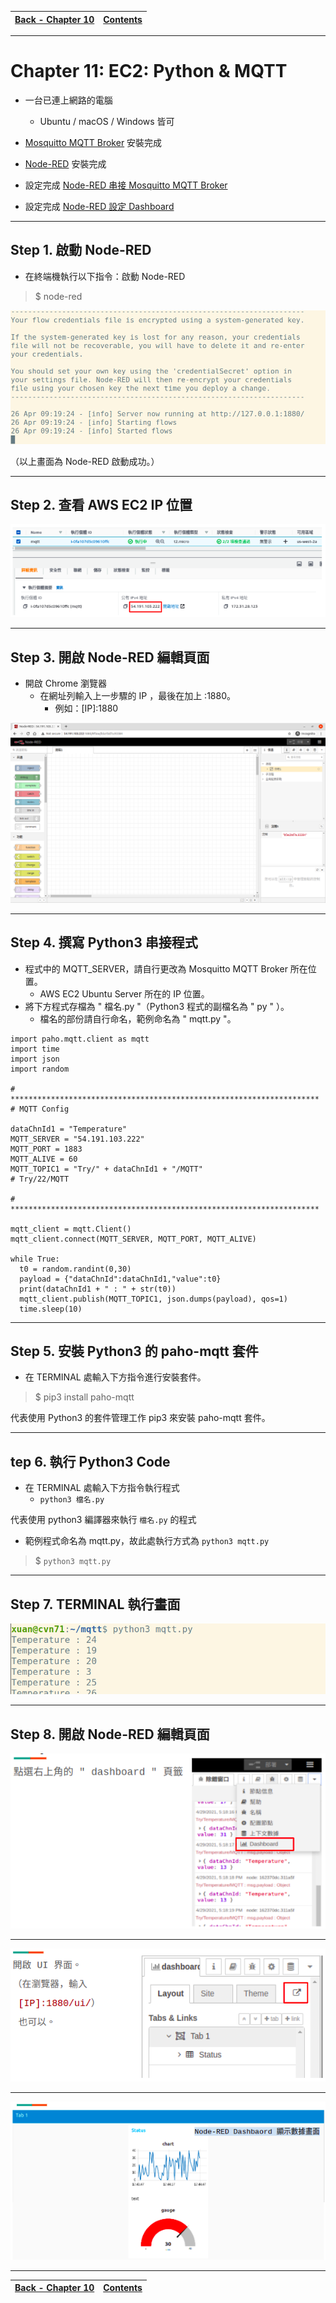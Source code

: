 |[Back - Chapter 10](https://github.com/xuan103/MQTT/blob/main/document/AWS:%20EC2_Node-RED_MQTT.md)|[Contents](https://github.com/xuan103/MQTT/blob/main/README.md)| 
---| ---|

---

# Chapter 11: EC2: Python & MQTT

- 一台已連上網路的電腦
    - Ubuntu / macOS / Windows 皆可
- [Mosquitto MQTT Broker](https://github.com/xuan103/MQTT/blob/main/document/AWS:%20EC2_Install_MQTT.md) 安裝完成
- [Node-RED](https://github.com/xuan103/MQTT/blob/main/document/AWS:%20EC2_Install_Node-RED.md) 安裝完成

- 設定完成 [Node-RED 串接 Mosquitto MQTT Broker](https://github.com/xuan103/MQTT/blob/main/document/AWS:%20EC2_Node-RED_MQTT.md)

- 設定完成 [Node-RED 設定 Dashboard](https://github.com/xuan103/MQTT/blob/main/document/AWS:%20EC2_Node-RED_Dashboard.md)

---
## Step 1. 啟動 Node-RED

- 在終端機執行以下指令：啟動 Node-RED

>$ node-red

![nr1_node_red_ok](https://github.com/xuan103/MQTT/blob/main/document/png/nr1_node_red_ok.png)

（以上畫面為 Node-RED 啟動成功。）

---

## Step 2. 查看 AWS EC2 IP 位置

![mq3-2_ipv4](https://github.com/xuan103/MQTT/blob/main/document/png/mq3-2_ipv4.png)

---

## Step 3. 開啟 Node-RED 編輯頁面

- 開啟 Chrome 瀏覽器
    - 在網址列輸入上一步驟的 IP ，最後在加上 :1880。
        - 例如：[IP]:1880

![nr2_web](https://github.com/xuan103/MQTT/blob/main/document/png/nr2_web.png)

---
## Step 4. 撰寫 Python3 串接程式

- 程式中的 MQTT_SERVER，請自行更改為 Mosquitto MQTT Broker 所在位置。
    - AWS EC2 Ubuntu Server 所在的 IP 位置。
- 將下方程式存檔為 " 檔名.py "（Python3 程式的副檔名為 " py " ）。
    - 檔名的部份請自行命名，範例命名為 " mqtt.py "。
```python=
import paho.mqtt.client as mqtt 
import time
import json
import random

# *********************************************************************
# MQTT Config

dataChnId1 = "Temperature"
MQTT_SERVER = "54.191.103.222"
MQTT_PORT = 1883
MQTT_ALIVE = 60
MQTT_TOPIC1 = "Try/" + dataChnId1 + "/MQTT"
# Try/22/MQTT

# *********************************************************************

mqtt_client = mqtt.Client()
mqtt_client.connect(MQTT_SERVER, MQTT_PORT, MQTT_ALIVE)    

while True:  
  t0 = random.randint(0,30)
  payload = {"dataChnId":dataChnId1,"value":t0}
  print(dataChnId1 + " : " + str(t0))
  mqtt_client.publish(MQTT_TOPIC1, json.dumps(payload), qos=1)
  time.sleep(10)
```

---
## Step 5. 安裝 Python3 的 paho-mqtt 套件

- 在 TERMINAL 處輸入下方指令進行安裝套件。

>$ pip3 install paho-mqtt

代表使用 Python3 的套件管理工作 pip3 來安裝 paho-mqtt 套件。

---
## tep 6. 執行 Python3 Code

- 在 TERMINAL 處輸入下方指令執行程式
    - `python3 檔名.py`

代表使用 python3 編譯器來執行 `檔名.py` 的程式

- 範例程式命名為 mqtt.py，故此處執行方式為 `python3 mqtt.py`
>$ `python3 mqtt.py`

---
## Step 7. TERMINAL 執行畫面

![nrp1_TERMINAL](https://github.com/xuan103/MQTT/blob/main/document/png/nrp1_TERMINAL.png)

---
## Step 8. 開啟 Node-RED 編輯頁面

![nrp2-1_dashboard](https://github.com/xuan103/MQTT/blob/main/document/png/nrp2-1_dashboard.png)

---

![nrp2-2_dashboard_open](https://github.com/xuan103/MQTT/blob/main/document/png/nrp2-2_dashboard_open.png)

---

![nrp2-3_dashboard_ok](https://github.com/xuan103/MQTT/blob/main/document/png/nrp2-3_dashboard_ok.png)

---
|[Back - Chapter 10](https://github.com/xuan103/MQTT/blob/main/document/AWS:%20EC2_Node-RED_MQTT.md)|[Contents](https://github.com/xuan103/MQTT/blob/main/README.md)| 
---| ---|


